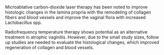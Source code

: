 Microablative carbon-dioxide laser therapy has been noted to improve histologic changes in the lamina propria with the remodeling of collagen fibers and blood vessels and improve the vaginal flora with increased Lactobacillus spp.

Radiofrequency temperature therapy shows potential as an alternative treatment in atrophic vaginitis. However, due to the small study sizes, follow up studies are needed to evaluate the histological changes, which improved regeneration of collagen and blood vessels.